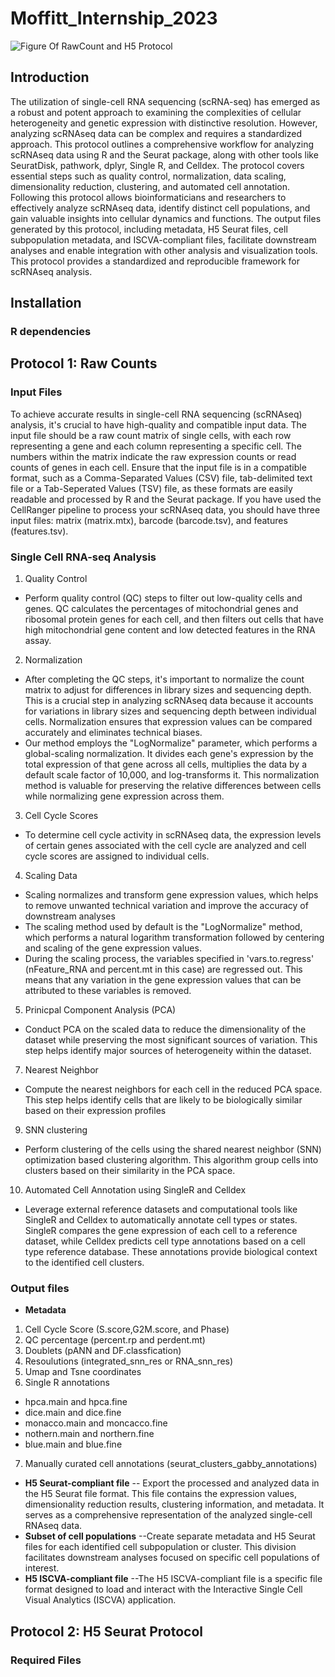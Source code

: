 # Moffitt_Internship_2023
![Figure Of RawCount and H5 Protocol](https://github.com/Gabrielle-Nobles/Moffitt_Internship_2023/assets/97853225/d0e210b2-0dc6-4b6e-b07b-b05fb3b24cb2)

## Introduction 
The utilization of single-cell RNA sequencing (scRNA-seq) has emerged as a robust and potent approach to examining the complexities of cellular heterogeneity and genetic expression with distinctive resolution. However, analyzing scRNAseq data can be complex and requires a standardized approach. This protocol outlines a comprehensive workflow for analyzing scRNAseq data using R and the Seurat package, along with other tools like SeuratDisk, pathwork, dplyr, Single R, and Celldex. The protocol covers essential steps such as quality control, normalization, data scaling, dimensionality reduction, clustering, and automated cell annotation. Following this protocol allows bioinformaticians and researchers to effectively analyze scRNAseq data, identify distinct cell populations, and gain valuable insights into cellular dynamics and functions. The output files generated by this protocol, including metadata, H5 Seurat files, cell subpopulation metadata, and ISCVA-compliant files, facilitate downstream analyses and enable integration with other analysis and visualization tools. This protocol provides a standardized and reproducible framework for scRNAseq analysis. 
## Installation 

### R dependencies 

## Protocol 1: Raw Counts 
### Input Files 
To achieve accurate results in single-cell RNA sequencing (scRNAseq) analysis, it's crucial to have high-quality and compatible input data. The input file should be a raw count matrix of single cells, with each row representing a gene and each column representing a specific cell. The numbers within the matrix indicate the raw expression counts or read counts of genes in each cell. Ensure that the input file is in a compatible format, such as a Comma-Separated Values (CSV) file, tab-delimited text file or a Tab-Seperated Values (TSV) file, as these formats are easily readable and processed by R and the Seurat package. If you have used the CellRanger pipeline to process your scRNAseq data, you should have three input files: matrix (matrix.mtx), barcode (barcode.tsv), and features (features.tsv).
### Single Cell RNA-seq Analysis 
1. Quality Control
- Perform quality control (QC) steps to filter out low-quality cells and genes. QC calculates the percentages of mitochondrial genes and ribosomal protein genes for each cell, and then filters out cells that have high mitochondrial gene content and low detected features in the RNA assay.  
2. Normalization 
- After completing the QC steps, it's important to normalize the count matrix to adjust for differences in library sizes and sequencing depth. This is a crucial step in analyzing scRNAseq data because it accounts for variations in library sizes and sequencing depth between individual cells. Normalization ensures that expression values can be compared accurately and eliminates technical biases. 
- Our method employs the "LogNormalize" parameter, which performs a global-scaling normalization. It divides each gene's expression by the total expression of that gene across all cells, multiplies the data by a default scale factor of 10,000, and log-transforms it. This normalization method is valuable for preserving the relative differences between cells while normalizing gene expression across them.
3. Cell Cycle Scores
- To determine cell cycle activity in scRNAseq data, the expression levels of certain genes associated with the cell cycle are analyzed and cell cycle scores are assigned to individual cells.
4. Scaling Data 
- Scaling normalizes and transform gene expression values, which helps to remove unwanted technical variation and improve the accuracy of downstream analyses
- The scaling method used by default is the "LogNormalize" method, which performs a natural logarithm transformation followed by centering and scaling of the gene expression values.
- During the scaling process, the variables specified in 'vars.to.regress' (nFeature_RNA and percent.mt in this case) are regressed out. This means that any variation in the gene expression values that can be attributed to these variables is removed.
5. Prinicpal Component Analysis (PCA)
- Conduct PCA on the scaled data to reduce the dimensionality of the dataset while preserving the most significant sources of variation. This step helps identify major sources of heterogeneity within the dataset. 
7. Nearest Neighbor 
- Compute the nearest neighbors for each cell in the reduced PCA space. This step helps identify cells that are likely to be biologically similar based on their expression profiles
9. SNN clustering 
- Perform clustering of the cells using the shared nearest neighbor (SNN) optimization based clustering algorithm. This algorithm group cells into clusters based on their similarity in the PCA space.
10. Automated Cell Annotation using SingleR and Celldex
- Leverage external reference datasets and computational tools like SingleR and Celldex to automatically annotate cell types or states. SingleR compares the gene expression of each cell to a reference dataset, while Celldex predicts cell type annotations based on a cell type reference database. These annotations provide biological context to the identified cell clusters.
### Output files 
- **Metadata**
1. Cell Cycle Score (S.score,G2M.score, and Phase) 
2. QC percentage (percent.rp and perdent.mt)
3. Doublets (pANN and DF.classfication) 
4. Resoulutions (integrated_snn_res or RNA_snn_res) 
5. Umap and Tsne coordinates 
6. Single R annotations 
- hpca.main and hpca.fine 
- dice.main and dice.fine 
- monacco.main and moncacco.fine 
- nothern.main and northern.fine
- blue.main and blue.fine
7. Manually curated cell annotations (seurat_clusters_gabby_annotations) 
- **H5 Seurat-compliant file** 
-- Export the processed and analyzed data in the H5 Seurat file format. This file contains the expression values, dimensionality reduction results, clustering information, and metadata. It serves as a comprehensive representation of the analyzed single-cell RNAseq data.
- **Subset of cell populations**
--Create separate metadata and H5 Seurat files for each identified cell subpopulation or cluster. This division facilitates downstream analyses focused on specific cell populations of interest.
- **H5 ISCVA-compliant file** 
--The H5 ISCVA-compliant file is a specific file format designed to load and interact with the Interactive Single Cell Visual Analytics (ISCVA) application. 


## Protocol 2: H5 Seurat Protocol 
### Required Files 



